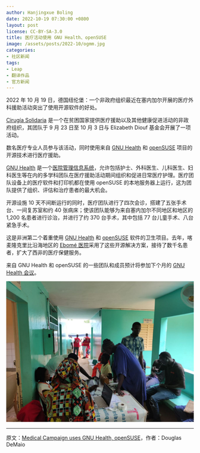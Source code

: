 ```yaml
---
author: Hanjingxue Boling
date: 2022-10-19 07:30:00 +0800
layout: post
license: CC-BY-SA-3.0
title: 医疗活动使用 GNU Health、openSUSE
image: /assets/posts/2022-10/ogmm.jpg
categories:
- 社区新闻
tags:
- Leap
- 翻译作品
- 官方新闻
---
```


2022 年 10 月 19 日，德国纽伦堡：一个非政府组织最近在塞内加尔开展的医疗外科援助活动突出了使用开源软件的好处。

[Cirugía Solidaria](https://www.cirugiasolidaria.es/) 是一个在贫困国家提供医疗援助以及其他健康促进活动的非政府组织，其团队于 9 月 23 日至 10 月 3 日与 Elizabeth Diouf 基金会开展了一项活动。

数名医疗专业人员参与该活动，同时使用来自 [GNU Health](https://www.gnuhealth.org/) 和 [openSUSE](https://get.opensuse.org/) 项目的开源技术进行医疗援助。

[GNU Health](https://www.gnuhealth.org/) 是一个[医院管理信息系统](https://en.wikipedia.org/wiki/Hospital_information_system)，允许包括护士、外科医生、儿科医生、妇科医生等在内的多学科团队在医疗援助活动期间组织和促进日常医疗护理。医疗团队设备上的医疗软件和打印机都在使用 openSUSE 的本地服务器上运行，这为团队提供了组织、评估和治疗患者的最大机会。

开源设施 10 天不间断运行的同时，医疗团队进行了四次会诊，搭建了五张手术台、一间复苏室和约 40 张病床；使该团队能够为来自塞内加尔不同地区和地区的 1,200 名患者进行诊治，并进行了约 370 台手术，其中包括 77 台儿童手术、八台紧急手术。

这是非洲第二个着重使用 [GNU Health](https://www.gnuhealth.org/) 和 [openSUSE](https://get.opensuse.org/) 软件的卫生项目。去年，喀麦隆克里比沿海地区的 [Ebomé 医院](https://news.opensuse.org/2021/10/20/hospital-to-run-gnu-health-openSUSE/)采用了这些开源解决方案，接待了数千名患者，扩大了西非的医疗保健服务。

来自 GNU Health 和 openSUSE 的一些团队和成员预计将参加下个月的 [GNU Health 会议](https://www.gnuhealthcon.org/2022/)。

![02](/assets/posts/2022-10/ogm.jpg)

------

原文：[Medical Campaign uses GNU Health, openSUSE](https://news.opensuse.org/2022/10/19/med-campaign-uses-gnuhealth-opensuse/)，作者：Douglas DeMaio